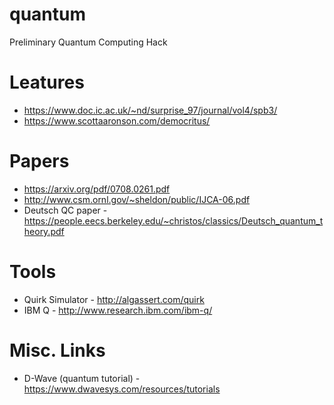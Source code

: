 # quantum
Preliminary Quantum Computing Hack

# Leatures
- https://www.doc.ic.ac.uk/~nd/surprise_97/journal/vol4/spb3/
- https://www.scottaaronson.com/democritus/

# Papers
- https://arxiv.org/pdf/0708.0261.pdf
- http://www.csm.ornl.gov/~sheldon/public/IJCA-06.pdf
- Deutsch QC paper - https://people.eecs.berkeley.edu/~christos/classics/Deutsch_quantum_theory.pdf

# Tools
- Quirk Simulator - http://algassert.com/quirk
- IBM Q - http://www.research.ibm.com/ibm-q/

# Misc. Links
- D-Wave (quantum tutorial) - https://www.dwavesys.com/resources/tutorials
